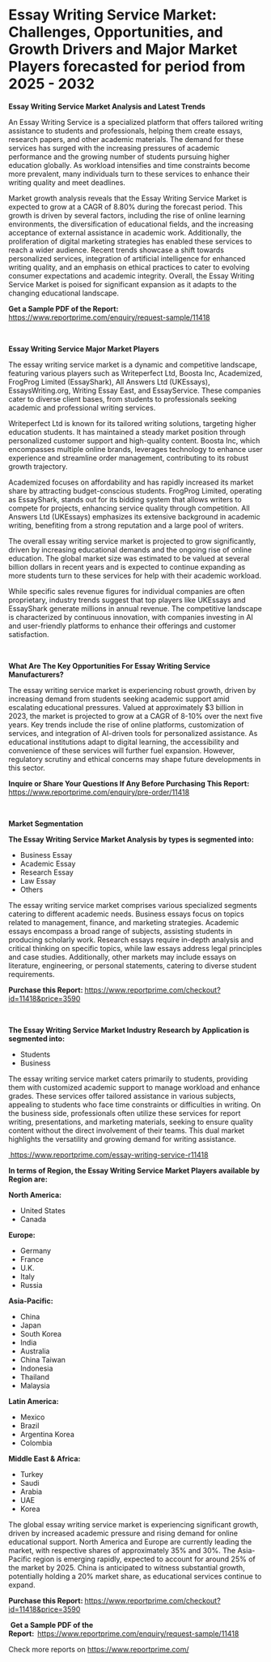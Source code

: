 <p><h1>Essay Writing Service Market: Challenges, Opportunities, and Growth Drivers and Major Market Players forecasted for period from 2025 - 2032</h1></p><p><strong>Essay Writing Service Market Analysis and Latest Trends</strong></p>
<p><p>An Essay Writing Service is a specialized platform that offers tailored writing assistance to students and professionals, helping them create essays, research papers, and other academic materials. The demand for these services has surged with the increasing pressures of academic performance and the growing number of students pursuing higher education globally. As workload intensifies and time constraints become more prevalent, many individuals turn to these services to enhance their writing quality and meet deadlines.</p><p>Market growth analysis reveals that the Essay Writing Service Market is expected to grow at a CAGR of 8.80% during the forecast period. This growth is driven by several factors, including the rise of online learning environments, the diversification of educational fields, and the increasing acceptance of external assistance in academic work. Additionally, the proliferation of digital marketing strategies has enabled these services to reach a wider audience. Recent trends showcase a shift towards personalized services, integration of artificial intelligence for enhanced writing quality, and an emphasis on ethical practices to cater to evolving consumer expectations and academic integrity. Overall, the Essay Writing Service Market is poised for significant expansion as it adapts to the changing educational landscape.</p></p>
<p><strong>Get a Sample PDF of the Report:&nbsp;</strong> <a href="https://www.reportprime.com/enquiry/request-sample/11418?utm_campaign=3034&utm_medium=2&utm_source=Github&utm_content=ia&utm_term=20032025&utm_id=essay-writing-service">https://www.reportprime.com/enquiry/request-sample/11418</a></p>
<p>&nbsp;</p>
<p><strong>Essay Writing Service Major Market Players</strong></p>
<p><p>The essay writing service market is a dynamic and competitive landscape, featuring various players such as Writeperfect Ltd, Boosta Inc, Academized, FrogProg Limited (EssayShark), All Answers Ltd (UKEssays), EssaysWriting.org, Writing Essay East, and EssayService. These companies cater to diverse client bases, from students to professionals seeking academic and professional writing services.</p><p>Writeperfect Ltd is known for its tailored writing solutions, targeting higher education students. It has maintained a steady market position through personalized customer support and high-quality content. Boosta Inc, which encompasses multiple online brands, leverages technology to enhance user experience and streamline order management, contributing to its robust growth trajectory.</p><p>Academized focuses on affordability and has rapidly increased its market share by attracting budget-conscious students. FrogProg Limited, operating as EssayShark, stands out for its bidding system that allows writers to compete for projects, enhancing service quality through competition. All Answers Ltd (UKEssays) emphasizes its extensive background in academic writing, benefiting from a strong reputation and a large pool of writers.</p><p>The overall essay writing service market is projected to grow significantly, driven by increasing educational demands and the ongoing rise of online education. The global market size was estimated to be valued at several billion dollars in recent years and is expected to continue expanding as more students turn to these services for help with their academic workload.</p><p>While specific sales revenue figures for individual companies are often proprietary, industry trends suggest that top players like UKEssays and EssayShark generate millions in annual revenue. The competitive landscape is characterized by continuous innovation, with companies investing in AI and user-friendly platforms to enhance their offerings and customer satisfaction.</p></p>
<p>&nbsp;</p>
<p><strong>What Are The Key Opportunities For Essay Writing Service Manufacturers?</strong></p>
<p><p>The essay writing service market is experiencing robust growth, driven by increasing demand from students seeking academic support amid escalating educational pressures. Valued at approximately $3 billion in 2023, the market is projected to grow at a CAGR of 8-10% over the next five years. Key trends include the rise of online platforms, customization of services, and integration of AI-driven tools for personalized assistance. As educational institutions adapt to digital learning, the accessibility and convenience of these services will further fuel expansion. However, regulatory scrutiny and ethical concerns may shape future developments in this sector.</p></p>
<p><strong>Inquire or Share Your Questions If Any Before Purchasing This Report:</strong> <a href="https://www.reportprime.com/enquiry/pre-order/11418?utm_campaign=3034&utm_medium=2&utm_source=Github&utm_content=ia&utm_term=20032025&utm_id=essay-writing-service">https://www.reportprime.com/enquiry/pre-order/11418</a></p>
<p>&nbsp;</p>
<p><strong>Market Segmentation</strong></p>
<p><strong>The Essay Writing Service Market Analysis by types is segmented into:</strong></p>
<p><ul><li>Business Essay</li><li>Academic Essay</li><li>Research Essay</li><li>Law Essay</li><li>Others</li></ul></p>
<p><p>The essay writing service market comprises various specialized segments catering to different academic needs. Business essays focus on topics related to management, finance, and marketing strategies. Academic essays encompass a broad range of subjects, assisting students in producing scholarly work. Research essays require in-depth analysis and critical thinking on specific topics, while law essays address legal principles and case studies. Additionally, other markets may include essays on literature, engineering, or personal statements, catering to diverse student requirements.</p></p>
<p><strong>Purchase this Report:&nbsp;</strong><a href="https://www.reportprime.com/checkout?id=11418&price=3590&utm_campaign=3034&utm_medium=2&utm_source=Github&utm_content=ia&utm_term=20032025&utm_id=essay-writing-service">https://www.reportprime.com/checkout?id=11418&price=3590</a></p>
<p>&nbsp;</p>
<p><strong>The Essay Writing Service Market Industry Research by Application is segmented into:</strong></p>
<p><ul><li>Students</li><li>Business</li></ul></p>
<p><p>The essay writing service market caters primarily to students, providing them with customized academic support to manage workload and enhance grades. These services offer tailored assistance in various subjects, appealing to students who face time constraints or difficulties in writing. On the business side, professionals often utilize these services for report writing, presentations, and marketing materials, seeking to ensure quality content without the direct involvement of their teams. This dual market highlights the versatility and growing demand for writing assistance.</p></p>
<p><a href="https://www.reportprime.com/essay-writing-service-r11418?utm_campaign=3034&utm_medium=2&utm_source=Github&utm_content=ia&utm_term=20032025&utm_id=essay-writing-service">&nbsp;https://www.reportprime.com/essay-writing-service-r11418</a></p>
<p><strong>In terms of Region, the Essay Writing Service Market Players available by Region are:</strong></p>
<p>
    <p> <strong> North America: </strong>
        <ul>
            <li>United States</li>
            <li>Canada</li>
        </ul>
        </p> 
    <p> <strong> Europe: </strong>
        <ul>
            <li>Germany</li>
            <li>France</li>
            <li>U.K.</li>
            <li>Italy</li>
            <li>Russia</li>
        </ul>
        </p> 
    <p> <strong> Asia-Pacific: </strong>
        <ul>
            <li>China</li>
            <li>Japan</li>
            <li>South Korea</li>
            <li>India</li>
            <li>Australia</li>
            <li>China Taiwan</li>
            <li>Indonesia</li>
            <li>Thailand</li>
            <li>Malaysia</li>
        </ul>
        </p> 
    <p> <strong> Latin America: </strong>
        <ul>
            <li>Mexico</li>
            <li>Brazil</li>
            <li>Argentina Korea</li>
            <li>Colombia</li>
        </ul>
        </p> 
    <p> <strong> Middle East & Africa: </strong>
        <ul>
            <li>Turkey</li>
            <li>Saudi</li>
            <li>Arabia</li>
            <li>UAE</li>
            <li>Korea</li>
        </ul>
    </p>
    </p>
<p><p>The global essay writing service market is experiencing significant growth, driven by increased academic pressure and rising demand for online educational support. North America and Europe are currently leading the market, with respective shares of approximately 35% and 30%. The Asia-Pacific region is emerging rapidly, expected to account for around 25% of the market by 2025. China is anticipated to witness substantial growth, potentially holding a 20% market share, as educational services continue to expand.</p></p>
<p><strong>Purchase this Report: </strong><a href="https://www.reportprime.com/checkout?id=11418&price=3590&utm_campaign=3034&utm_medium=2&utm_source=Github&utm_content=ia&utm_term=20032025&utm_id=essay-writing-service">https://www.reportprime.com/checkout?id=11418&price=3590</a></p>
<p>&nbsp;<strong>Get a Sample PDF of the Report:&nbsp;&nbsp;</strong><a href="https://www.reportprime.com/enquiry/request-sample/11418?utm_campaign=3034&utm_medium=2&utm_source=Github&utm_content=ia&utm_term=20032025&utm_id=essay-writing-service">https://www.reportprime.com/enquiry/request-sample/11418</a></p>
<p><strong></strong></p>
<p>Check more reports on <a href="https://www.reportprime.com/?utm_campaign=3034&utm_medium=2&utm_source=Github&utm_content=ia&utm_term=20032025&utm_id=essay-writing-service">https://www.reportprime.com/</a></p>